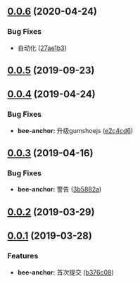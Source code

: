 ## [0.0.6](https://github.com/tinper-bee/bee-anchor/compare/v0.0.5...v0.0.6) (2020-04-24)


### Bug Fixes

* 自动化 ([27ae1b3](https://github.com/tinper-bee/bee-anchor/commit/27ae1b3f59847bf2f3fbd510c2518785a7d326db))



<a name="0.0.5"></a>
## [0.0.5](https://github.com/tinper-bee/bee-anchor/compare/v0.0.4...v0.0.5) (2019-09-23)



<a name="0.0.4"></a>
## [0.0.4](https://github.com/tinper-bee/bee-anchor/compare/v0.0.3...v0.0.4) (2019-04-24)


### Bug Fixes

* **bee-anchor:** 升级gumshoejs ([e2c4cd6](https://github.com/tinper-bee/bee-anchor/commit/e2c4cd6))



<a name="0.0.3"></a>
## [0.0.3](https://github.com/tinper-bee/bee-anchor/compare/v0.0.2...v0.0.3) (2019-04-16)


### Bug Fixes

* **bee-anchor:** 警告 ([3b5882a](https://github.com/tinper-bee/bee-anchor/commit/3b5882a))



<a name="0.0.2"></a>
## [0.0.2](https://github.com/tinper-bee/bee-anchor/compare/v0.0.1...v0.0.2) (2019-03-29)



<a name="0.0.1"></a>
## [0.0.1](https://github.com/tinper-bee/bee-anchor/compare/b376c08...v0.0.1) (2019-03-28)


### Features

* **bee-anchor:** 首次提交 ([b376c08](https://github.com/tinper-bee/bee-anchor/commit/b376c08))



